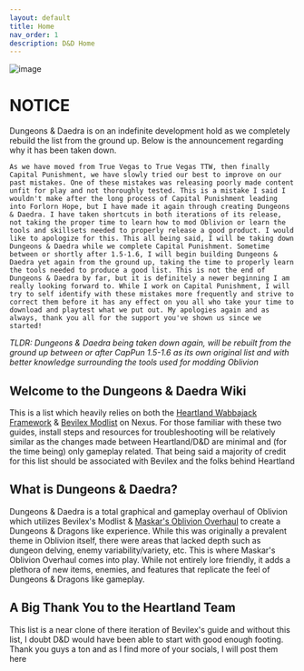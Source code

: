 ```yaml
---
layout: default
title: Home
nav_order: 1
description: D&D Home
---
```


![image](https://user-images.githubusercontent.com/112358568/228737962-c4c28588-0933-4c38-a48d-079e85bec7d8.png)

# **NOTICE**
Dungeons & Daedra is on an indefinite development hold as we completely rebuild the list from the ground up. Below is the announcement regarding why it has been taken down.

```As we have moved from True Vegas to True Vegas TTW, then finally Capital Punishment, we have slowly tried our best to improve on our past mistakes. One of these mistakes was releasing poorly made content unfit for play and not thoroughly tested. This is a mistake I said I wouldn't make after the long process of Capital Punishment leading into Forlorn Hope, but I have made it again through creating Dungeons & Daedra. I have taken shortcuts in both iterations of its release, not taking the proper time to learn how to mod Oblivion or learn the tools and skillsets needed to properly release a good product. I would like to apologize for this. This all being said, I will be taking down Dungeons & Daedra while we complete Capital Punishment. Sometime between or shortly after 1.5-1.6, I will begin building Dungeons & Daedra yet again from the ground up, taking the time to properly learn the tools needed to produce a good list. This is not the end of Dungeons & Daedra by far, but it is definitely a newer beginning I am really looking forward to. While I work on Capital Punishment, I will try to self identify with these mistakes more frequently and strive to correct them before it has any effect on you all who take your time to download and playtest what we put out. My apologies again and as always, thank you all for the support you've shown us since we started!```

*TLDR: Dungeons & Daedra being taken down again, will be rebuilt from the ground up between or after CapPun 1.5-1.6 as its own original list and with better knowledge surrounding the tools used for modding Oblivion*

## **Welcome to the Dungeons & Daedra Wiki**

This is a list which heavily relies on both the [Heartland Wabbajack Framework](https://github.com/wabbajack-tools/mod-lists/blob/master/heartland/readme.md) & [Bevilex Modlist](https://www.nexusmods.com/oblivion/mods/47591) on Nexus. For those familiar with these two guides, install steps and resources for troubleshooting will be relatively similar as the changes made between Heartland/D&D are minimal and (for the time being) only gameplay related. That being said a majority of credit for this list should be associated with Bevilex and the folks behind Heartland

## **What is Dungeons & Daedra?**

Dungeons & Daedra is a total graphical and gameplay overhaul of Oblivion which utilizes Bevilex's Modlist & [Maskar's Oblivion Overhaul](https://www.nexusmods.com/oblivion/mods/42780) to create a Dungeons & Dragons like experience. While this was originally a prevalent theme in Oblivion itself, there were areas that lacked depth such as dungeon delving, enemy variability/variety, etc. This is where Maskar's Oblivion Overhaul comes into play. While not entirely lore friendly, it adds a plethora of new items, enemies, and features that replicate the feel of Dungeons & Dragons like gameplay.

## **A Big Thank You to the Heartland Team**
This list is a near clone of there iteration of Bevilex's guide and without this list, I doubt D&D would have been able to start with good enough footing. Thank you guys a ton and as I find more of your socials, I will post them here

